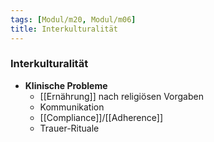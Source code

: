 ```yaml
---
tags: [Modul/m20, Modul/m06]
title: Interkulturalität
---
```

### Interkulturalität
- **Klinische Probleme**
	- [[Ernährung]] nach religiösen Vorgaben
	- Kommunikation
	- [[Compliance]]/[[Adherence]]
	- Trauer-Rituale